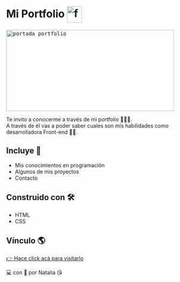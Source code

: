 # Mi Portfolio <img src="https://user-images.githubusercontent.com/107443979/179044975-9883712d-be94-4de7-98a7-69ef5e5284fa.png" alt="favicon" width="40" height="44" align="center"/> 
<kbd><img src="https://user-images.githubusercontent.com/107443979/178328409-7a4ef8e9-6660-4aa9-ac92-fa7ca2b405bf.png" alt="portada portfolio" width="450" height="217"/></kbd>

Te invito a conocerme a través de mi portfolio 💁‍♀️🙌.  
A través de él vas a poder saber cuales son mis habilidades como desarrolladora Front-end 👩‍💻.

## Incluye 📌
- Mis conocimientos en programación 
- Algunos de mis proyectos  
- Contacto

## Construido con 🛠
- HTML
- CSS

## Vínculo 🌎
[👉 Hace click acá para visitarlo](https://portfolio-pink-six-83.vercel.app/)            

💻 con &#128154; por Natalia 😘
    

